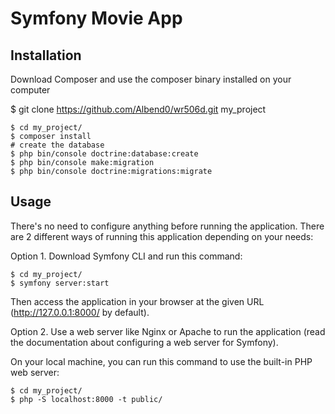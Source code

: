 # Symfony Movie App 

## Installation
Download Composer and use the composer binary installed on your computer

$ git clone https://github.com/Albend0/wr506d.git my_project
```
$ cd my_project/
$ composer install
# create the database
$ php bin/console doctrine:database:create
$ php bin/console make:migration
$ php bin/console doctrine:migrations:migrate
```
## Usage
There's no need to configure anything before running the application. There are 2 different ways of running this application depending on your needs:

Option 1. Download Symfony CLI and run this command:
```
$ cd my_project/
$ symfony server:start
```
Then access the application in your browser at the given URL (http://127.0.0.1:8000/ by default).

Option 2. Use a web server like Nginx or Apache to run the application (read the documentation about configuring a web server for Symfony).

On your local machine, you can run this command to use the built-in PHP web server:
```
$ cd my_project/
$ php -S localhost:8000 -t public/
```
